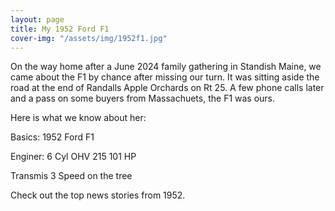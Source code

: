 ```yaml
---
layout: page
title: My 1952 Ford F1
cover-img: "/assets/img/1952f1.jpg"
---
```

On the way home after a June 2024 family gathering in Standish Maine, we came about the F1 by chance after missing our turn.  It was sitting aside the road at the end of Randalls Apple Orchards on Rt 25.  A few phone calls later and a pass on some buyers from Massachuets, the F1 was ours.

Here is what we know about her:

Basics:
1952 Ford F1

Enginer:
6 Cyl OHV 215
101 HP

Transmis
3 Speed on the tree

Check out the top news stories from 1952.

<!--stackedit_data:
eyJoaXN0b3J5IjpbLTM5MDUzMzUxMiwxNTUzNDU4NDQ0LC0xOD
Q3NDM0MDQ3LC0xMjMzMTkyNjU3LDEzMjU0MDMxMDcsMTc0ODc0
Njk5Ml19
-->